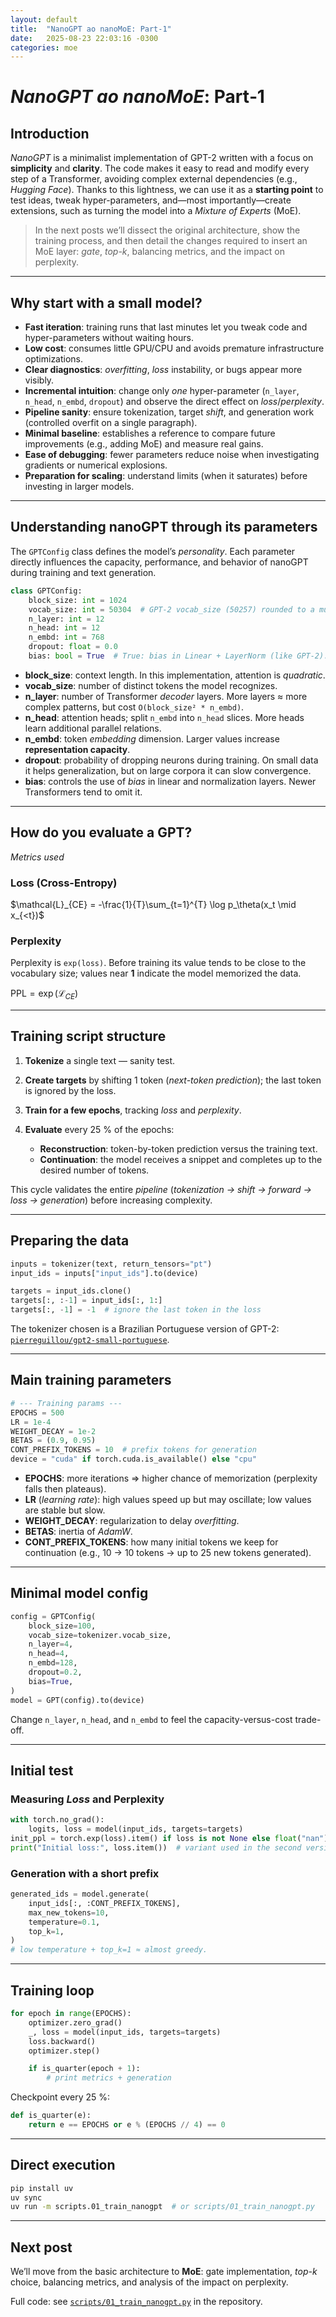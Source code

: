 ```yaml
---
layout: default
title:  "NanoGPT ao nanoMoE: Part‑1"
date:   2025-08-23 22:03:16 -0300
categories: moe
---
```

# *NanoGPT ao nanoMoE*: Part‑1


## Introduction

*NanoGPT* is a minimalist implementation of GPT-2 written with a focus on **simplicity** and **clarity**. The code makes it easy to read and modify every step of a Transformer, avoiding complex external dependencies (e.g., *Hugging Face*).
Thanks to this lightness, we can use it as a **starting point** to test ideas, tweak hyper-parameters, and—most importantly—create extensions, such as turning the model into a *Mixture of Experts* (MoE).

> In the next posts we’ll dissect the original architecture, show the training process, and then detail the changes required to insert an MoE layer: *gate*, *top-k*, balancing metrics, and the impact on perplexity.

---

## Why start with a small model?

* **Fast iteration**: training runs that last minutes let you tweak code and hyper-parameters without waiting hours.
* **Low cost**: consumes little GPU/CPU and avoids premature infrastructure optimizations.
* **Clear diagnostics**: *overfitting*, *loss* instability, or bugs appear more visibly.
* **Incremental intuition**: change only *one* hyper-parameter (`n_layer`, `n_head`, `n_embd`, `dropout`) and observe the direct effect on *loss*/*perplexity*.
* **Pipeline sanity**: ensure tokenization, target *shift*, and generation work (controlled overfit on a single paragraph).
* **Minimal baseline**: establishes a reference to compare future improvements (e.g., adding MoE) and measure real gains.
* **Ease of debugging**: fewer parameters reduce noise when investigating gradients or numerical explosions.
* **Preparation for scaling**: understand limits (when it saturates) before investing in larger models.

---

## Understanding nanoGPT through its parameters

The `GPTConfig` class defines the model’s *personality*. Each parameter directly influences the capacity, performance, and behavior of nanoGPT during training and text generation.

```python
class GPTConfig:
    block_size: int = 1024
    vocab_size: int = 50304  # GPT-2 vocab_size (50257) rounded to a multiple of 64
    n_layer: int = 12
    n_head: int = 12
    n_embd: int = 768
    dropout: float = 0.0
    bias: bool = True  # True: bias in Linear + LayerNorm (like GPT-2). False: slightly better and faster
```

* **block\_size**: context length. In this implementation, attention is *quadratic*.
* **vocab\_size**: number of distinct tokens the model recognizes.
* **n\_layer**: number of Transformer *decoder* layers. More layers ≈ more complex patterns, but cost `O(block_size² * n_embd)`.
* **n\_head**: attention heads; split `n_embd` into `n_head` slices. More heads learn additional parallel relations.
* **n\_embd**: token *embedding* dimension. Larger values increase **representation capacity**.
* **dropout**: probability of dropping neurons during training. On small data it helps generalization, but on large corpora it can slow convergence.
* **bias**: controls the use of *bias* in linear and normalization layers. Newer Transformers tend to omit it.

---

## How do you evaluate a GPT?

*Metrics used*

### Loss (Cross-Entropy)

$\mathcal{L}_{CE} = -\frac{1}{T}\sum_{t=1}^{T} \log p_\theta(x_t \mid x_{<t})$

### Perplexity

Perplexity is `exp(loss)`. Before training its value tends to be close to the vocabulary size; values near **1** indicate the model memorized the data.

$\mathrm{PPL} = \exp(\mathcal{L}_{CE})$

---

## Training script structure

1. **Tokenize** a single text — sanity test.
2. **Create targets** by shifting 1 token (*next-token prediction*); the last token is ignored by the loss.
3. **Train for a few epochs**, tracking *loss* and *perplexity*.
4. **Evaluate** every 25 % of the epochs:

   * **Reconstruction**: token-by-token prediction versus the training text.
   * **Continuation**: the model receives a snippet and completes up to the desired number of tokens.

This cycle validates the entire *pipeline* (*tokenization → shift → forward → loss → generation*) before increasing complexity.

---

## Preparing the data

```python
inputs = tokenizer(text, return_tensors="pt")
input_ids = inputs["input_ids"].to(device)

targets = input_ids.clone()
targets[:, :-1] = input_ids[:, 1:]
targets[:, -1] = -1  # ignore the last token in the loss
```

The tokenizer chosen is a Brazilian Portuguese version of GPT-2: [`pierreguillou/gpt2-small-portuguese`](https://huggingface.co/pierreguillou/gpt2-small-portuguese).

---

## Main training parameters

```python
# --- Training params ---
EPOCHS = 500
LR = 1e-4
WEIGHT_DECAY = 1e-2
BETAS = (0.9, 0.95)
CONT_PREFIX_TOKENS = 10  # prefix tokens for generation
device = "cuda" if torch.cuda.is_available() else "cpu"
```

* **EPOCHS**: more iterations ⇒ higher chance of memorization (perplexity falls then plateaus).
* **LR** (*learning rate*): high values speed up but may oscillate; low values are stable but slow.
* **WEIGHT\_DECAY**: regularization to delay *overfitting*.
* **BETAS**: inertia of *AdamW*.
* **CONT\_PREFIX\_TOKENS**: how many initial tokens we keep for continuation (e.g., 10 → 10 tokens → up to 25 new tokens generated).

---

## Minimal model config

```python
config = GPTConfig(
    block_size=100,
    vocab_size=tokenizer.vocab_size,
    n_layer=4,
    n_head=4,
    n_embd=128,
    dropout=0.2,
    bias=True,
)
model = GPT(config).to(device)
```

Change `n_layer`, `n_head`, and `n_embd` to feel the capacity-versus-cost trade-off.

---

## Initial test

### Measuring *Loss* and Perplexity

```python
with torch.no_grad():
    logits, loss = model(input_ids, targets=targets)
init_ppl = torch.exp(loss).item() if loss is not None else float("nan")
print("Initial loss:", loss.item())  # variant used in the second version
```

### Generation with a short prefix

```python
generated_ids = model.generate(
    input_ids[:, :CONT_PREFIX_TOKENS],
    max_new_tokens=10,
    temperature=0.1,
    top_k=1,
)
# low temperature + top_k=1 ≈ almost greedy.
```

---

## Training loop

```python
for epoch in range(EPOCHS):
    optimizer.zero_grad()
    _, loss = model(input_ids, targets=targets)
    loss.backward()
    optimizer.step()

    if is_quarter(epoch + 1):
        # print metrics + generation
```

Checkpoint every 25 %:

```python
def is_quarter(e):
    return e == EPOCHS or e % (EPOCHS // 4) == 0
```

---

## Direct execution

```bash
pip install uv
uv sync
uv run -m scripts.01_train_nanogpt  # or scripts/01_train_nanogpt.py
```

---

## Next post

We’ll move from the basic architecture to **MoE**: gate implementation, *top-k* choice, balancing metrics, and analysis of the impact on perplexity.

Full code: see [`scripts/01_train_nanogpt.py`](https://github.com/sagui-nlp/nanoGPT-moe/blob/feat/blog-writing/scripts/01_train_nanogpt.py) in the repository.

